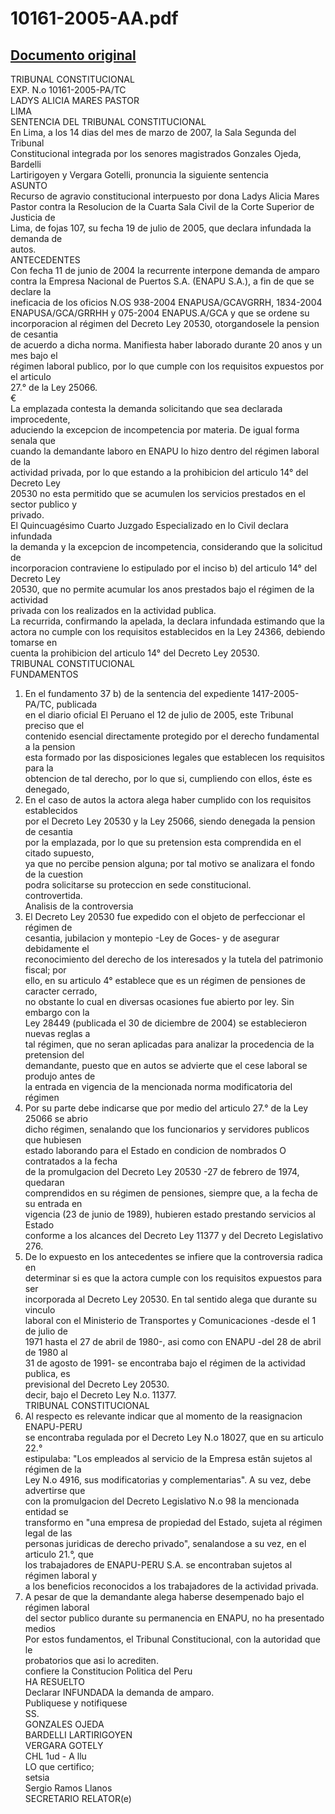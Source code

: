 
10161-2005-AA.pdf
=================
  
[Documento original](https://tc.gob.pe/jurisprudencia/2007/10161-2005-AA.pdf)  
---  
TRIBUNAL CONSTITUCIONAL  
EXP. N.o 10161-2005-PA/TC  
LADYS ALICIA MARES PASTOR  
LIMA  
SENTENCIA DEL TRIBUNAL CONSTITUCIONAL  
En Lima, a los 14 dias del mes de marzo de 2007, la Sala Segunda del Tribunal  
Constitucional integrada por los senores magistrados Gonzales Ojeda, Bardelli  
Lartirigoyen y Vergara Gotelli, pronuncia la siguiente sentencia  
ASUNTO  
Recurso de agravio constitucional interpuesto por dona Ladys Alicia Mares  
Pastor contra la Resolucion de la Cuarta Sala Civil de la Corte Superior de Justicia de  
Lima, de fojas 107, su fecha 19 de julio de 2005, que declara infundada la demanda de  
autos.  
ANTECEDENTES  
Con fecha 11 de junio de 2004 la recurrente interpone demanda de amparo  
contra la Empresa Nacional de Puertos S.A. (ENAPU S.A.), a fin de que se declare la  
ineficacia de los oficios N.OS 938-2004 ENAPUSA/GCAVGRRH, 1834-2004  
ENAPUSA/GCA/GRRHH y 075-2004 ENAPUS.A/GCA y que se ordene su  
incorporacion al régimen del Decreto Ley 20530, otorgandosele la pension de cesantia  
de acuerdo a dicha norma. Manifiesta haber laborado durante 20 anos y un mes bajo el  
régimen laboral publico, por lo que cumple con los requisitos expuestos por el articulo  
27.° de la Ley 25066.  
€  
La emplazada contesta la demanda solicitando que sea declarada improcedente,  
aduciendo la excepcion de incompetencia por materia. De igual forma senala que  
cuando la demandante laboro en ENAPU lo hizo dentro del régimen laboral de la  
actividad privada, por lo que estando a la prohibicion del articulo 14° del Decreto Ley  
20530 no esta permitido que se acumulen los servicios prestados en el sector publico y  
privado.  
El Quincuagésimo Cuarto Juzgado Especializado en lo Civil declara infundada  
la demanda y la excepcion de incompetencia, considerando que la solicitud de  
incorporacion contraviene lo estipulado por el inciso b) del articulo 14° del Decreto Ley  
20530, que no permite acumular los anos prestados bajo el régimen de la actividad  
privada con los realizados en la actividad publica.  
La recurrida, confirmando la apelada, la declara infundada estimando que la  
actora no cumple con los requisitos establecidos en la Ley 24366, debiendo tomarse en  
cuenta la prohibicion del articulo 14° del Decreto Ley 20530.  
TRIBUNAL CONSTITUCIONAL  
FUNDAMENTOS  
1. En el fundamento 37 b) de la sentencia del expediente 1417-2005-PA/TC, publicada  
en el diario oficial El Peruano el 12 de julio de 2005, este Tribunal preciso que el  
contenido esencial directamente protegido por el derecho fundamental a la pension  
esta formado por las disposiciones legales que establecen los requisitos para la  
obtencion de tal derecho, por lo que si, cumpliendo con ellos, éste es denegado,  
2. En el caso de autos la actora alega haber cumplido con los requisitos establecidos  
por el Decreto Ley 20530 y la Ley 25066, siendo denegada la pension de cesantia  
por la emplazada, por lo que su pretension esta comprendida en el citado supuesto,  
ya que no percibe pension alguna; por tal motivo se analizara el fondo de la cuestion  
podra solicitarse su proteccion en sede constitucional.  
controvertida.  
Analisis de la controversia  
3. El Decreto Ley 20530 fue expedido con el objeto de perfeccionar el régimen de  
cesantia, jubilacion y montepio -Ley de Goces- y de asegurar debidamente el  
reconocimiento del derecho de los interesados y la tutela del patrimonio fiscal; por  
ello, en su articulo 4° establece que es un régimen de pensiones de caracter cerrado,  
no obstante lo cual en diversas ocasiones fue abierto por ley. Sin embargo con la  
Ley 28449 (publicada el 30 de diciembre de 2004) se establecieron nuevas reglas a  
tal régimen, que no seran aplicadas para analizar la procedencia de la pretension del  
demandante, puesto que en autos se advierte que el cese laboral se produjo antes de  
la entrada en vigencia de la mencionada norma modificatoria del régimen  
4. Por su parte debe indicarse que por medio del articulo 27.° de la Ley 25066 se abrio  
dicho régimen, senalando que los funcionarios y servidores publicos que hubiesen  
estado laborando para el Estado en condicion de nombrados O contratados a la fecha  
de la promulgacion del Decreto Ley 20530 -27 de febrero de 1974, quedaran  
comprendidos en su régimen de pensiones, siempre que, a la fecha de su entrada en  
vigencia (23 de junio de 1989), hubieren estado prestando servicios al Estado  
conforme a los alcances del Decreto Ley 11377 y del Decreto Legislativo 276.  
5. De lo expuesto en los antecedentes se infiere que la controversia radica en  
determinar si es que la actora cumple con los requisitos expuestos para ser  
incorporada al Decreto Ley 20530. En tal sentido alega que durante su vinculo  
laboral con el Ministerio de Transportes y Comunicaciones -desde el 1 de julio de  
1971 hasta el 27 de abril de 1980-, asi como con ENAPU -del 28 de abril de 1980 al  
31 de agosto de 1991- se encontraba bajo el régimen de la actividad publica, es  
previsional del Decreto Ley 20530.  
decir, bajo el Decreto Ley N.o. 11377.  
TRIBUNAL CONSTITUCIONAL  
6. Al respecto es relevante indicar que al momento de la reasignacion ENAPU-PERU  
se encontraba regulada por el Decreto Ley N.o 18027, que en su articulo 22.°  
estipulaba: "Los empleados al servicio de la Empresa estân sujetos al régimen de la  
Ley N.o 4916, sus modificatorias y complementarias". A su vez, debe advertirse que  
con la promulgacion del Decreto Legislativo N.o 98 la mencionada entidad se  
transformo en "una empresa de propiedad del Estado, sujeta al régimen legal de las  
personas juridicas de derecho privado", senalandose a su vez, en el articulo 21.°, que  
los trabajadores de ENAPU-PERU S.A. se encontraban sujetos al régimen laboral y  
a los beneficios reconocidos a los trabajadores de la actividad privada.  
7. A pesar de que la demandante alega haberse desempenado bajo el régimen laboral  
del sector publico durante su permanencia en ENAPU, no ha presentado medios  
Por estos fundamentos, el Tribunal Constitucional, con la autoridad que le  
probatorios que asi lo acrediten.  
confiere la Constitucion Politica del Peru  
HA RESUELTO  
Declarar INFUNDADA la demanda de amparo.  
Publiquese y notifiquese  
SS.  
GONZALES OJEDA  
BARDELLI LARTIRIGOYEN  
VERGARA GOTELY  
CHL 1ud - A llu  
LO que certifico;  
setsia  
Sergio Ramos Llanos  
SECRETARIO RELATOR(e)